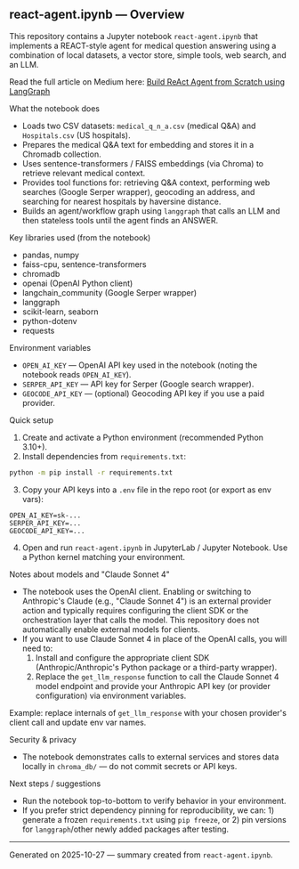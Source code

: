 ## react-agent.ipynb — Overview

This repository contains a Jupyter notebook `react-agent.ipynb` that implements a REACT-style agent for medical question answering using a combination of local datasets, a vector store, simple tools, web search, and an LLM.

Read the full article on Medium here: [Build ReAct Agent from Scratch using LangGraph](https://medium.com/@alphaiterations/agentic-ai-build-react-agent-using-langgraph-facac8ae6031)








What the notebook does
- Loads two CSV datasets: `medical_q_n_a.csv` (medical Q&A) and `Hospitals.csv` (US hospitals).
- Prepares the medical Q&A text for embedding and stores it in a Chromadb collection.
- Uses sentence-transformers / FAISS embeddings (via Chroma) to retrieve relevant medical context.
- Provides tool functions for: retrieving Q&A context, performing web searches (Google Serper wrapper), geocoding an address, and searching for nearest hospitals by haversine distance.
- Builds an agent/workflow graph using `langgraph` that calls an LLM and then stateless tools until the agent finds an ANSWER.

Key libraries used (from the notebook)
- pandas, numpy
- faiss-cpu, sentence-transformers
- chromadb
- openai (OpenAI Python client)
- langchain_community (Google Serper wrapper)
- langgraph
- scikit-learn, seaborn
- python-dotenv
- requests

Environment variables
- `OPEN_AI_KEY` — OpenAI API key used in the notebook (noting the notebook reads `OPEN_AI_KEY`).
- `SERPER_API_KEY` — API key for Serper (Google search wrapper).
- `GEOCODE_API_KEY` — (optional) Geocoding API key if you use a paid provider.

Quick setup
1. Create and activate a Python environment (recommended Python 3.10+).
2. Install dependencies from `requirements.txt`:

```bash
python -m pip install -r requirements.txt
```

3. Copy your API keys into a `.env` file in the repo root (or export as env vars):

```
OPEN_AI_KEY=sk-...
SERPER_API_KEY=...
GEOCODE_API_KEY=...
```

4. Open and run `react-agent.ipynb` in JupyterLab / Jupyter Notebook. Use a Python kernel matching your environment.

Notes about models and "Claude Sonnet 4"
- The notebook uses the OpenAI client. Enabling or switching to Anthropic's Claude (e.g., "Claude Sonnet 4") is an external provider action and typically requires configuring the client SDK or the orchestration layer that calls the model. This repository does not automatically enable external models for clients.
- If you want to use Claude Sonnet 4 in place of the OpenAI calls, you will need to:
  1. Install and configure the appropriate client SDK (Anthropic/Anthropic's Python package or a third-party wrapper).
  2. Replace the `get_llm_response` function to call the Claude Sonnet 4 model endpoint and provide your Anthropic API key (or provider configuration) via environment variables.

Example: replace internals of `get_llm_response` with your chosen provider's client call and update env var names.

Security & privacy
- The notebook demonstrates calls to external services and stores data locally in `chroma_db/` — do not commit secrets or API keys.

Next steps / suggestions
- Run the notebook top-to-bottom to verify behavior in your environment.
- If you prefer strict dependency pinning for reproducibility, we can: 1) generate a frozen `requirements.txt` using `pip freeze`, or 2) pin versions for `langgraph`/other newly added packages after testing.

---
Generated on 2025-10-27 — summary created from `react-agent.ipynb`.
